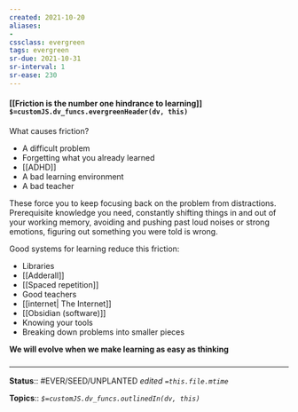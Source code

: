 ```yaml
---
created: 2021-10-20
aliases:
- 
cssclass: evergreen
tags: evergreen
sr-due: 2021-10-31
sr-interval: 1
sr-ease: 230
---
```

#### [[Friction is the number one hindrance to learning]] `$=customJS.dv_funcs.evergreenHeader(dv, this)`

What causes friction?
- A difficult problem 
- Forgetting what you already learned
- [[ADHD]]
- A bad learning environment
- A bad teacher

These force you to keep focusing back on the problem from distractions. Prerequisite knowledge you need, constantly shifting things in and out of your working memory, avoiding and pushing past loud noises or strong emotions, figuring out something you were told is wrong.

Good systems for learning reduce this friction:
- Libraries
- [[Adderall]]
- [[Spaced repetition]]
- Good teachers 
- [[internet| The Internet]]
- [[Obsidian (software)]]
- Knowing your tools
- Breaking down problems into smaller pieces

**We will evolve when we make learning as easy as thinking**

### <hr class="footnote"/>

**Status**:: #EVER/SEED/UNPLANTED
*edited `=this.file.mtime`*

**Topics**::
*`$=customJS.dv_funcs.outlinedIn(dv, this)`*



